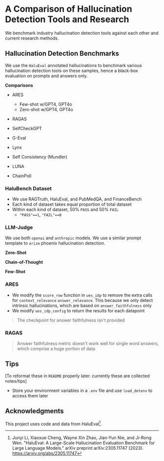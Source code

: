 # A Comparison of Hallucination Detection Tools and Research

We benchmark industry hallucination detection tools against each other and current research methods.

## Hallucination Detection Benchmarks

We use the `HaluEval` annotated hallucinations to benchmark various hallucination detection tools on these samples, hence a black-box evaluation on prompts and answers only.

**Comparisons**
- ARES
  - Few-shot w/GPT4, GPT4o
  - Zero-shot w/GPT4, GPT4o
- RAGAS
- SelfCheckGPT
- G-Eval
- Lynx

- Self Consistency (Mundler)
- LUNA
- ChainPoll

### HaluBench Dataset

- We use RAGTruth, HaluEval, and PubMedQA, and FinanceBench
- Each kind of dataset takes equal proportion of total dataset
- Within each kind of dataset, 50% `PASS` and 50% `FAIL`
  - `"PASS"==1`, `"FAIL"==0`

### LLM-Judge

We use both `openai` and `anthropic` models. We use a similar prompt template to `arize` phoenix hallucination detection.

**Zero-Shot**

**Chain-of-Thought**

**Few-Shot**

### ARES

- We modify the `score_row` function in `ues_idp` to remove the extra calls for `context_relevance` `answer_relevance`. This because we only detect intrinsic hallucinations, which are based on `answer_faithfulness` only
- We modify `ues_idp_config` to return the results for each datapoint

> The checkpoint for answer faithfulness isn't provided

### RAGAS

> Answer faithfulness metric doesn't work well for single word answers, which comprise a huge portion of data

## Tips

[To reformat these in `README` properly later. currently these are collected notes/tips]

- Store your environment variables in a `.env` file and use `load_dotenv` to access them later

## Acknowledgments

This project uses code and data from HaluEval[^1].

[^1]: Junyi Li, Xiaoxue Cheng, Wayne Xin Zhao, Jian-Yun Nie, and Ji-Rong Wen. "HaluEval: A Large-Scale Hallucination Evaluation Benchmark for Large Language Models." arXiv preprint arXiv:2305.11747 (2023). https://arxiv.org/abs/2305.11747
